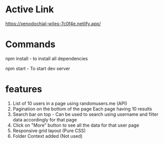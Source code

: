 # Active Link
https://xenodochial-wiles-7c0f4e.netlify.app/

# Commands

npm install -  to install all dependencies

npm start - To start dev server

# features

1. List of 10 users in a page using randomusers.me (API)
2. Pagination on the bottom of the page Each page having 10 results 
3. Search bar on top - Can be used to search using username and filter data accordingly for that page
4. Click on "More" button to see all the data for that user page
5. Responsive grid layout (Pure CSS)
6. Folder Context added (Not used)